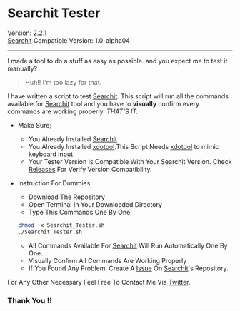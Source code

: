 # Searchit Tester
Version: 2.2.1  
[Searchit](https://github.com/xCommunicado/Searchit "Searchit Repository") Compatible Version: 1.0-alpha04

---

I made a tool to do a stuff as easy as possible. and you expect me to test it manually?
> Huh!! I'm too lazy for that.

I have written a script to test [Searchit](https://github.com/xCommunicado/Searchit "Searchit Repository").
This script will run all the commands available for [Searchit](https://github.com/xCommunicado/Searchit "Searchit Repository") tool and you have to **visually** confirm every commands are working properly. *THAT'S IT.*

* Make Sure;
    * You Already Installed [Searchit](https://github.com/xCommunicado/Searchit "Searchit Repository")
    * You Already Installed [xdotool](https://github.com/jordansissel/xdotool "xodotool Repository").This Script Needs [xdotool](https://github.com/jordansissel/xdotool "xodotool Repository") to mimic keyboard input.
    * Your Tester Version Is Compatible With Your Searchit Version. Check [Releases](https://github.com/xCommunicado/Searchit_Tester/releases "Releases") For Verify Version Compatibility.


* Instruction For Dummies
    * Download The Repository
    * Open Terminal In Your Downloaded Directory
    * Type This Commands One By One.
    ```Bash
    chmod +x Searchit_Tester.sh
    ./Searchit_Tester.sh
    ```
    * All Commands Available For  [Searchit](https://github.com/xCommunicado/Searchit "Searchit Repositor") Will Run Automatically One By One.
    * Visually Confirm All Commands Are Working Properly
    * If You Found Any Problem. Create A  [Issue](https://github.com/xCommunicado/Searchit/issues "Searchit Issues") On [Searchit](https://github.com/xCommunicado/Searchit "Searchit Repositor")'s Repository.

For Any Other Necessary Feel Free To Contact Me Via [Twitter](https://www.twitter.com/xCommunicado "My Twitter Account").

### Thank You !!
